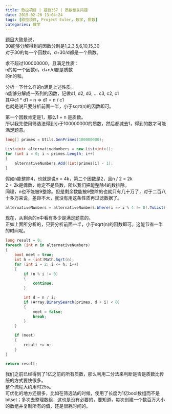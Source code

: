 ```yaml
---
title: 欧拉项目 | 题目357 | 质数相关问题
date: 2015-02-26 13:04:24
tags: [欧拉项目, Project Euler, 数学, 质数]
categories: 数学
---
```

[题目](https://projecteuler.net/problem=357 "Problem 357 - Project Euler")大致是说，  
30能够分解得到的因数分别是1,2,3,5,6,10,15,30  
对于30的每一个因数d，d+30/d都是一个质数。

求不超过100000000，且满足性质：  
n的每一个因数d，d+n/d都是质数  
的n的和。

分析一下什么样的n满足上述性质。  
n能够分解成一系列的因数，记做d1, d2, d3, ... c3, c2, c1  
其中c1 \* d1 = n => d1 = n / c1  
也就是说只要分析前面一半，小于sqrt(n)的因数即可。

第一个因数肯定是1，那么1 + n 是质数。  
所以我先使用筛选法得到小于100000000的质数，然后都减去1，得到的数才可能满足题意。

``` csharp
long[] primes = Utils.GenPrimes(100000000);

List<int> alternativeNumbers = new List<int>();
for (int i = 0; i < primes.Length; i++)
{
	alternativeNumbers.Add((int)primes[i] - 1);
}
```
假如n能整除4，也就是说n = 4k，第二个因数是2，且n / 2 = 2k  
2 + 2k是偶数，肯定不是质数，所以我们把能整除4的数排除。  
同理，n也不能被9整除。但是剩余数能被9整除的也就只有几十万了，对于二百八十多万来说，差距不大，就没有用这条性质再过滤数据了。

``` csharp
alternativeNumbers = alternativeNumbers.Where(i => i % 4 != 0).ToList();
```
现在，从剩余的n中看有多少是满足题意的。  
正如上面所分析的，只要分析前面一半，小于sqrt(n)的因数即可。这能节省一半的时间呢。

``` csharp
long result = 0;
foreach (int n in alternativeNumbers)
{
	bool meet = true;
	int h = (int)Math.Sqrt(n);
	for (int i = 2; i <= h; i++)
	{
		if (n % i != 0)
		{
			continue;
		}

		int d = n / i;
		if (Array.BinarySearch(primes, d + i) < 0)
		{
			meet = false;
			break;
		}
	}

	if (meet)
	{
		result += n;
	}
}

return result;
```
我们之前已经得到了1亿之前的所有质数，那么利用二分法来判断是否是质数比传统的方式要快很多。  
整个流程大约用时25s。  
可优化的地方还很多，比如在筛选法的时候，使用了长度为1亿bool数组而不是bitset；多次去整理数组，这也是没有必要的，要知道，每次创建一个数百万大小的数组并复制所有的值，还是很耗时间的。